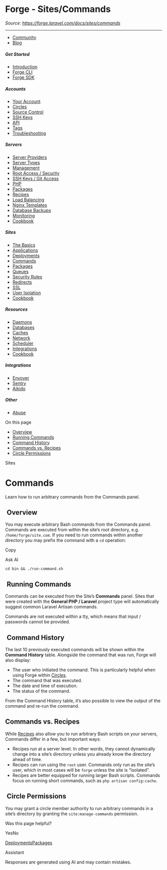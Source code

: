 # Forge - Sites/Commands

*Source: https://forge.laravel.com/docs/sites/commands*

---

- [Community](https://discord.com/invite/laravel)
- [Blog](https://blog.laravel.com/forge)

##### Get Started

- [Introduction](/docs/introduction)
- [Forge CLI](/docs/cli)
- [Forge SDK](/docs/sdk)

##### Accounts

- [Your Account](/docs/accounts/your-account)
- [Circles](/docs/accounts/circles)
- [Source Control](/docs/accounts/source-control)
- [SSH Keys](/docs/accounts/ssh)
- [API](/docs/accounts/api)
- [Tags](/docs/accounts/tags)
- [Troubleshooting](/docs/accounts/cookbook)

##### Servers

- [Server Providers](/docs/servers/providers)
- [Server Types](/docs/servers/types)
- [Management](/docs/servers/management)
- [Root Access / Security](/docs/servers/provisioning-process)
- [SSH Keys / Git Access](/docs/servers/ssh)
- [PHP](/docs/servers/php)
- [Packages](/docs/servers/packages)
- [Recipes](/docs/servers/recipes)
- [Load Balancing](/docs/servers/load-balancing)
- [Nginx Templates](/docs/servers/nginx-templates)
- [Database Backups](/docs/servers/backups)
- [Monitoring](/docs/servers/monitoring)
- [Cookbook](/docs/servers/cookbook)

##### Sites

- [The Basics](/docs/sites/the-basics)
- [Applications](/docs/sites/applications)
- [Deployments](/docs/sites/deployments)
- [Commands](/docs/sites/commands)
- [Packages](/docs/sites/packages)
- [Queues](/docs/sites/queues)
- [Security Rules](/docs/sites/security-rules)
- [Redirects](/docs/sites/redirects)
- [SSL](/docs/sites/ssl)
- [User Isolation](/docs/sites/user-isolation)
- [Cookbook](/docs/sites/cookbook)

##### Resources

- [Daemons](/docs/resources/daemons)
- [Databases](/docs/resources/databases)
- [Caches](/docs/resources/caches)
- [Network](/docs/resources/network)
- [Scheduler](/docs/resources/scheduler)
- [Integrations](/docs/resources/integrations)
- [Cookbook](/docs/resources/cookbook)

##### Integrations

- [Envoyer](/docs/integrations/envoyer)
- [Sentry](/docs/integrations/sentry)
- [Aikido](/docs/integrations/aikido)

##### Other

- [Abuse](/docs/abuse)

On this page

- [Overview](#overview)
- [Running Commands](#running-commands)
- [Command History](#command-history)
- [Commands vs. Recipes](#commands-vs-recipes)
- [Circle Permissions](#circle-permissions)

Sites

# Commands

Learn how to run arbitrary commands from the Commands panel.

## [​](#overview) Overview

You may execute arbitrary Bash commands from the Commands panel. Commands are executed from within the site’s root directory, e.g. `/home/forge/site.com`. If you need to run commands within another directory you may prefix the command with a `cd` operation:

Copy

Ask AI

```
cd bin && ./run-command.sh

```

## [​](#running-commands) Running Commands

Commands can be executed from the Site’s **Commands** panel.
Sites that were created with the **General PHP / Laravel** project type will automatically suggest common Laravel Artisan commands.

Commands are not executed within a tty, which means that input / passwords cannot be provided.

## [​](#command-history) Command History

The last 10 previously executed commands will be shown within the **Command History** table. Alongside the command that was run, Forge will also display:

- The user who initiated the command. This is particularly helpful when using Forge within [Circles](/docs/accounts/circles).
- The command that was executed.
- The date and time of execution.
- The status of the command.

From the Command History table, it’s also possible to view the output of the command and re-run the command.

## [​](#commands-vs-recipes) Commands vs. Recipes

While [Recipes](/docs/servers/recipes) also allow you to run arbitrary Bash scripts on your servers, Commands differ in a few, but important ways:

- Recipes run at a server level. In other words, they cannot dynamically change into a site’s directory unless you already know the directory ahead of time.
- Recipes can run using the `root` user. Commands only run as the site’s user, which in most cases will be `forge` unless the site is “isolated”.
- Recipes are better equipped for running larger Bash scripts. Commands focus on running short commands, such as `php artisan config:cache`.

## [​](#circle-permissions) Circle Permissions

You may grant a circle member authority to run arbitrary commands in a site’s directory by granting the `site:manage-commands` permission.

Was this page helpful?

YesNo

[Deployments](/docs/sites/deployments)[Packages](/docs/sites/packages)

Assistant

Responses are generated using AI and may contain mistakes.